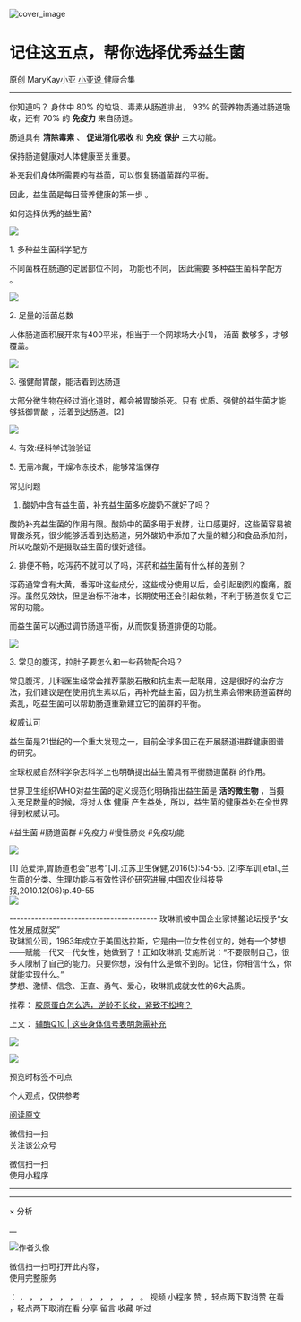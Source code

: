 ![cover_image](https://mmbiz.qpic.cn/mmbiz_jpg/A8SKDch4cJGYlfCnficO5nNg0ib90ia4561Z0KsB6yKuFJzZFrYYNib0NTrbEwVia2TqqCf7zotl19ibdgLEk6BWz6WQ/0?wx_fmt=jpeg)

#  记住这五点，帮你选择优秀益生菌

原创  MaryKay小亚  [ 小亚说 ](https://mp.weixin.qq.com/mp/appmsgalbum?__biz=MzUxNDAwNTk0MQ==&action=getalbum&album_id=1708249854717526017#wechat_redirect) 健康合集

__ _ _ _ _

  

你知道吗？  身体中  80%  的垃圾、毒素从肠道排出，  93%  的营养物质通过肠道吸收，还有  70%  的 **免疫力** 来自肠道。

肠道具有 **清除毒素** 、 **促进消化吸收** 和 **免疫** **保护** 三大功能。

保持肠道健康对人体健康至关重要。

补充我们身体所需要的有益菌，可以恢复肠道菌群的平衡。

因此，益生菌是每日营养健康的第一步  。  

如何选择优秀的益生菌?

![](https://mmbiz.qpic.cn/mmbiz_jpg/A8SKDch4cJGYlfCnficO5nNg0ib90ia4561687rI1cNrMZhpiaSk9daMmbzibH7BHA44AULf75PoMia6pAcr6ePSBiaYQ/640?wx_fmt=jpeg&from=appmsg)

1\. 多种益生菌科学配方

不同菌株在肠道的定居部位不同，  功能也不同，  因此需要  多种益生菌科学配方  。

![](https://mmbiz.qpic.cn/mmbiz_png/A8SKDch4cJGYlfCnficO5nNg0ib90ia4561wu0fntecamrBkzZeuPUa2HM82eKQADboG9XGnSYN2U0NWiaFWG0Ng3w/640?wx_fmt=png&from=appmsg)

2\. 足量的活菌总数  

人体肠道面积展开来有400平米，相当于一个网球场大小[1]，  活菌  数够多，才够覆盖。

![](https://mmbiz.qpic.cn/mmbiz_jpg/A8SKDch4cJGYlfCnficO5nNg0ib90ia4561PDKc58E2NFqic7BqJkCZN2IymQ0ZxiajpBfdoMf1LfwjzTGviaYJtG0ew/640?wx_fmt=jpeg&from=appmsg)

  

3\.  强健耐胃酸，能活着到达肠道

大部分微生物在经过消化道时，都会被胃酸杀死。只有  优质、强健的益生菌才能够抵御胃酸  ，活着到达肠道。[2]

![](https://mmbiz.qpic.cn/mmbiz_jpg/A8SKDch4cJGYlfCnficO5nNg0ib90ia4561iaJBWqTXJSE7yvE1TcjYbBCsg3rtrQQKmwqVEAtOtYAJichnQYG8Phjg/640?wx_fmt=jpeg&from=appmsg)

  

4\. 有效:经科学试验验证

  

5\. 无需冷藏，干燥冷冻技术，能够常温保存

  

常见问题

  1. 酸奶中含有益生菌，补充益生菌多吃酸奶不就好了吗？ 

  

酸奶补充益生菌的作用有限。酸奶中的菌多用于发酵，让口感更好，这些菌容易被胃酸杀死，很少能够活着到达肠道，另外酸奶中添加了大量的糖分和食品添加剂，所以吃酸奶不是摄取益生菌的很好途径。

  

2\. 排便不畅，吃泻药不就可以了吗，泻药和益生菌有什么样的差别？  

泻药通常含有大黄，番泻叶这些成分，这些成分使用以后，会引起剧烈的腹痛，腹泻。虽然见效快，但是治标不治本，长期使用还会引起依赖，不利于肠道恢复它正常的功能。

而益生菌可以通过调节肠道平衡，从而恢复肠道排便的功能。

![](https://mmbiz.qpic.cn/mmbiz_png/A8SKDch4cJGYlfCnficO5nNg0ib90ia4561TYVhKndqiaoeRSfbhApE2YzSTOtMBncLib5rFYRM7MDUF9Bm4ubDWlKA/640?wx_fmt=png&from=appmsg)

3\. 常见的腹泻，拉肚子要怎么和一些药物配合吗？

常见腹泻，儿科医生经常会推荐蒙脱石散和抗生素一起联用，这是很好的治疗方法，我们建议是在使用抗生素以后，再补充益生菌，因为抗生素会带来肠道菌群的紊乱，吃益生菌可以帮助肠道重新建立它的菌群的平衡。

权威认可  

益生菌是21世纪的一个重大发现之一，目前全球多国正在开展肠道进群健康图谱的研究。

全球权威自然科学杂志科学上也明确提出益生菌具有平衡肠道菌群  的作用。

世界卫生组织WHO对益生菌的定义规范化明确指出益生菌是  **活的微生物** ，当摄入充足数量的时候，将对人体  健康
产生益处，所以，益生菌的健康益处在全世界得到权威认可。

  

#益生菌  #肠道菌群 #免疫力 #慢性肠炎 #免疫功能

![](https://mmbiz.qpic.cn/mmbiz_jpg/A8SKDch4cJGYlfCnficO5nNg0ib90ia4561ohBViaOPSlWRZ4Cpia1dE2gZ9wl6AHe9ic67hGMqwJ8OI5X3948FIp4OA/640?wx_fmt=jpeg)  
  
[1] 范爱萍,胃肠道也会“思考”[J].江苏卫生保健,2016(5):54-55.
[2]李军训,etal.,兰生菌的分类、生理功能与有效性评价研究进展,中国农业科技导报,2010.12(06):p.49-55  
![](https://mmbiz.qpic.cn/mmbiz_jpg/A8SKDch4cJGYlfCnficO5nNg0ib90ia4561vk6hWuVeRyibCFbgDMtibicBQKNA9TCQd5iclGtTq8zMQVwMXySjNAn8wQ/640?wx_fmt=jpeg)  
  
\-----------------------------------------  玫琳凯被中国企业家博鳌论坛授予“女性发展成就奖”  
玫琳凯公司，1963年成立于美国达拉斯，它是由一位女性创立的，她有一个梦想——赋能一代又一代女性，她做到了！正如玫琳凯·艾施所说：“不要限制自己，很多人限制了自己的能力。只要你想，没有什么是做不到的。记住，你相信什么，你就能实现什么。”  
梦想、激情、信念、正直、勇气、爱心，玫琳凯成就女性的6大品质。  
  

推荐： [ 胶原蛋白怎么选，逆龄不长纹，紧致不松垮？
](http://mp.weixin.qq.com/s?__biz=MzUxNDAwNTk0MQ==&mid=2247484812&idx=1&sn=c25e884af42bd6efde053264019adf9f&chksm=f94dcb56ce3a42409a7d56f78a11aa5c2dd999a3a181b6385e64e402ca6dc5ae7a94212a67e7&scene=21#wechat_redirect)  

上文： [ 辅酶Q10 | 这些身体信号表明急需补充
](http://mp.weixin.qq.com/s?__biz=MzUxNDAwNTk0MQ==&mid=2247485167&idx=2&sn=88db280bc1c416b580a3ee273f0315aa&chksm=f94dc835ce3a4123fbc3348789df72c448a0ce9f95da5cb9709c004cdca22bf761532f63fc67&scene=21#wechat_redirect)

![](https://mmbiz.qpic.cn/mmbiz_gif/b96CibCt70iaZ7Bia3Wm91cEuWhERXfCYjTia9tf7aMjVBNRETSa2NpGjCV6tyNvgCLos8LBgwEgxcwaIw8zdOsG7A/640?wx_fmt=gif)

![](https://mmbiz.qpic.cn/mmbiz_jpg/A8SKDch4cJEicCnqTxiatgGquhIicZ1wJ1Dth5YOOzoYV7U4N3HmiaO0vVAzjOpBVdtF0gnL632Fc7HqiaDmgveQDEw/640?wx_fmt=jpeg)

  

预览时标签不可点

个人观点，仅供参考

[ 阅读原文 ](javascript:;)

微信扫一扫  
关注该公众号



微信扫一扫  
使用小程序

****



****



×  分析

__

![作者头像](http://mmbiz.qpic.cn/mmbiz_png/A8SKDch4cJE0KicTMyrVCx3VLqEgic5sJ1V5QeGZTibG9GLZlSCXSj5ByXNkib5PBrZVMkI41KKxgwE1K9gfypUeRg/0?wx_fmt=png)

微信扫一扫可打开此内容，  
使用完整服务

：  ，  ，  ，  ，  ，  ，  ，  ，  ，  ，  ，  ，  。  视频  小程序  赞  ，轻点两下取消赞  在看  ，轻点两下取消在看
分享  留言  收藏  听过

